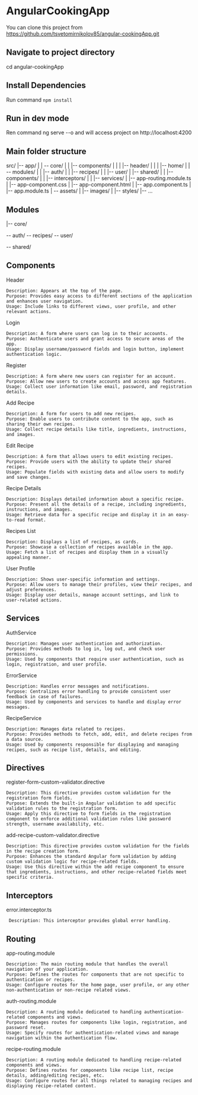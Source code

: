 # AngularCookingApp

You can clone this project from https://github.com/tsvetomirnikolov85/angular-cookingApp.git

## Navigate to project directory

cd angular-cookingApp

## Install Dependencies

Run command `npm install`

## Run in dev mode

Ren command ng serve --o and will access project on http://localhost:4200

## Main folder structure

src/
|-- app/
| | -- core/
| | |-- components/
| | | |-- header/
| | | |-- home/
| | -- modules/
| | |-- auth/
| | |-- recipes/
| | |-- user/
| |-- shared/
| | |-- components/
| | |-- interceptors/
| | |-- services/
| |-- app-routing.module.ts
| |-- app-component.css
| |-- app-component.html
| |-- app.component.ts
| |-- app.module.ts
| -- assets/
| |-- images/
| |-- styles/
|-- ...

## Modules

|-- core/

-- auth/
-- recipes/
-- user/

-- shared/

## Components

Header

    Description: Appears at the top of the page.
    Purpose: Provides easy access to different sections of the application and enhances user navigation.
    Usage: Include links to different views, user profile, and other relevant actions.

Login

    Description: A form where users can log in to their accounts.
    Purpose: Authenticate users and grant access to secure areas of the app.
    Usage: Display username/password fields and login button, implement authentication logic.

Register

    Description: A form where new users can register for an account.
    Purpose: Allow new users to create accounts and access app features.
    Usage: Collect user information like email, password, and registration details.

Add Recipe

    Description: A form for users to add new recipes.
    Purpose: Enable users to contribute content to the app, such as sharing their own recipes.
    Usage: Collect recipe details like title, ingredients, instructions, and images.

Edit Recipe

    Description: A form that allows users to edit existing recipes.
    Purpose: Provide users with the ability to update their shared recipes.
    Usage: Populate fields with existing data and allow users to modify and save changes.

Recipe Details

    Description: Displays detailed information about a specific recipe.
    Purpose: Present all the details of a recipe, including ingredients, instructions, and images.
    Usage: Retrieve data for a specific recipe and display it in an easy-to-read format.

Recipes List

    Description: Displays a list of recipes, as cards.
    Purpose: Showcase a collection of recipes available in the app.
    Usage: Fetch a list of recipes and display them in a visually appealing manner.

User Profile

    Description: Shows user-specific information and settings.
    Purpose: Allow users to manage their profiles, view their recipes, and adjust preferences.
    Usage: Display user details, manage account settings, and link to user-related actions.

## Services

AuthService

    Description: Manages user authentication and authorization.
    Purpose: Provides methods to log in, log out, and check user permissions.
    Usage: Used by components that require user authentication, such as login, registration, and user profile.

ErrorService

    Description: Handles error messages and notifications.
    Purpose: Centralizes error handling to provide consistent user feedback in case of failures.
    Usage: Used by components and services to handle and display error messages.

RecipeService

    Description: Manages data related to recipes.
    Purpose: Provides methods to fetch, add, edit, and delete recipes from a data source.
    Usage: Used by components responsible for displaying and managing recipes, such as recipe list, details, and editing.

## Directives

register-form-custom-validator.directive

    Description: This directive provides custom validation for the registration form fields.
    Purpose: Extends the built-in Angular validation to add specific validation rules to the registration form.
    Usage: Apply this directive to form fields in the registration component to enforce additional validation rules like password strength, username availability, etc.

add-recipe-custom-validator.directive

    Description: This directive provides custom validation for the fields in the recipe creation form.
    Purpose: Enhances the standard Angular form validation by adding custom validation logic for recipe-related fields.
    Usage: Use this directive within the add recipe component to ensure that ingredients, instructions, and other recipe-related fields meet specific criteria.

## Interceptors

error.interceptor.ts

     Description: This interceptor provides global error handling.

## Routing

app-routing.module

    Description: The main routing module that handles the overall navigation of your application.
    Purpose: Defines the routes for components that are not specific to authentication or recipes.
    Usage: Configure routes for the home page, user profile, or any other non-authentication or non-recipe related views.

auth-routing.module

    Description: A routing module dedicated to handling authentication-related components and views.
    Purpose: Manages routes for components like login, registration, and password reset.
    Usage: Specify routes for authentication-related views and manage navigation within the authentication flow.

recipe-routing.module

    Description: A routing module dedicated to handling recipe-related components and views.
    Purpose: Defines routes for components like recipe list, recipe details, adding/editing recipes, etc.
    Usage: Configure routes for all things related to managing recipes and displaying recipe-related content.
